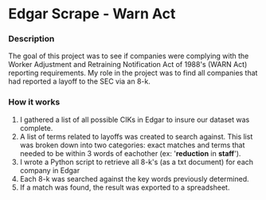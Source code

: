 # Edgar Scrape - Warn Act

### Description
The goal of this project was to see if companies were complying with the Worker Adjustment and Retraining Notification Act of 1988's (WARN Act) reporting requirements. My role in the project was to find all companies that had reported a layoff to the SEC via an 8-k.

### How it works
1. I gathered a list of all possible CIKs in Edgar to insure our dataset was complete.
2. A list of terms related to layoffs was created to search against. This list was broken down into two categories: exact matches and terms that needed to be within 3 words of eachother (ex: '**reduction** in **staff**').
3. I wrote a Python script to retrieve all 8-k's (as a txt document) for each company in Edgar
4. Each 8-k was searched against the key words previously determined.
5. If a match was found, the result was exported to a spreadsheet.
